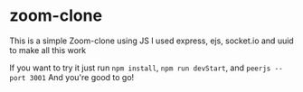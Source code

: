 # zoom-clone

This is a simple Zoom-clone using JS
I used express, ejs, socket.io and uuid to make all this work 

If you want to try it just run ```npm install```, ```npm run devStart```, and ```peerjs --port 3001```
And you're good to go! 
